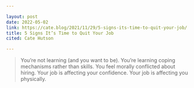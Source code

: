 ```yaml
---

layout: post
date: 2022-05-02
link: https://cate.blog/2021/11/29/5-signs-its-time-to-quit-your-job/
title: 5 Signs It’s Time to Quit Your Job
cited: Cate Hutson

---
```


> You’re not learning (and you want to be).
> You’re learning coping mechanisms rather than skills. 
> You feel morally conflicted about hiring.
> Your job is affecting your confidence.
> Your job is affecting you physically.